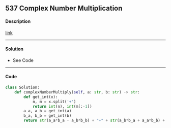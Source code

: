 ## 537 Complex Number Multiplication

#### Description

[link](https://leetcode.com/problems/complex-number-multiplication/)

---

#### Solution

- See Code

---

#### Code

<!-- O(n) -->

```python
class Solution:
    def complexNumberMultiply(self, a: str, b: str) -> str:
        def get_int(x):
            n, m = x.split('+')
            return int(n), int(m[:-1])
        a_a, a_b = get_int(a)
        b_a, b_b = get_int(b)
        return str(a_a*b_a - a_b*b_b) + "+" + str(a_b*b_a + a_a*b_b) + "i"
```
